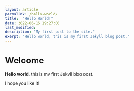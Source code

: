 ```yaml
---
layout: article
permalink: /hello-world/
title:  "Hello World!"
date: 2022-06-16 19:27:00
last_modified: 
description: "My first post to the site."
exerpt: "Hello world, this is my first Jekyll blog post."
---
```


# Welcome

**Hello world**, this is my first Jekyll blog post.

I hope you like it!